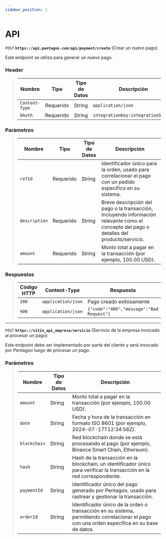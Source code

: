 ```yaml
---
sidebar_position: 2
---
```


# API

`POST` **`https://api.pentagoo.com/api/payment/create`** (Crear un nuevo pago)

Este endpoint se utiliza para generar un nuevo pago.

### Header

> | Nombre            | Tipo      | Tipo de Datos  | Descripción                                        |
> |-------------------|-----------|----------------|----------------------------------------------------|
> | `Content-Type`    | Requerido | String         | `application/json`                                 |
> | `OAuth`           | Requerido | String         | `integrationKey:integrationSecret`                 |

### Parámetros

> | Nombre            | Tipo      | Tipo de Datos  | Descripción                                                                               |
> |-------------------|-----------|----------------|-------------------------------------------------------------------------------------------|
> | `refId`           | Requerido | String         | Identificador único para la orden, usado para correlacionar el pago con un pedido específico en su sistema. |
> | `description`     | Requerido | String         | Breve descripción del pago o la transacción, incluyendo información relevante como el concepto del pago o detalles del producto/servicio. |
> | `amount`          | Requerido | String         | Monto total a pagar en la transacción (por ejemplo, 100.00 USD).                    |

### Respuestas

> | Código HTTP | Content-Type           | Respuesta                                                            |
> |-------------|------------------------|----------------------------------------------------------------------|
> | `200`       | `application/json`     | Pago creado exitosamente                                             |
> | `400`       | `application/json`     | `{"code":"400","message":"Bad Request"}`                             |

---

`POST` **`https://sitio_api_empresa/servicio`** (Servicio de la empresa invocado al procesar un pago)

Este endpoint debe ser implementado por parte del cliente y será invocado por Pentagoo luego de procesar un pago.

### Parámetros

> | Nombre      | Tipo de Datos | Descripción                                                                                                                                |
> |-------------|---------------|--------------------------------------------------------------------------------------------------------------------------------------------|
> | `amount`    | String        | Monto total a pagar en la transacción (por ejemplo, 100.00 USD).                                                                      |
> | `date`      | String        | Fecha y hora de la transacción en formato ISO 8601 (por ejemplo, 2024-07-17T12:34:56Z).                       |
> | `blockchain`| String        | Red blockchain donde se está procesando el pago (por ejemplo, Binance Smart Chain, Ethereum).                                        |
> | `hash`      | String        | Hash de la transacción en la blockchain, un identificador único para verificar la transacción en la red correspondiente. |
> | `paymentId` | String        | Identificador único del pago generado por Pentagoo, usado para rastrear y gestionar la transacción. |
> | `orderId`   | String        | Identificador único de la orden o transacción en su sistema, permitiendo correlacionar el pago con una orden específica en su base de datos. |

